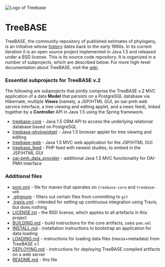 ![Logo of Treebase](https://treebase.org/treebase-web/images/TreeBASE.png)

TreeBASE
========

TreeBASE, the community repository of published estimates of phylogeny, is an initiative whose 
[history](https://treebase.org/treebase-web/about.html) dates back to the early 1990s. In its current iteration it is an open source 
project implemented in Java 1.5 and released under a BSD license. This is its source code repository. It is organized in a number of 
subprojects, which are described below. For more high-level documentation about TreeBASE, visit the 
[wiki](https://github.com/TreeBASE/treebase/wiki/Documentation).

### Essential subprojects for TreeBASE v.2

The following are subprojects that jointly comprise the TreeBASE v.2 MVC application of a data **Model** that persists on a PostgreSQL
database via Hibernate, multiple **Views** (namely, a JSP/HTML GUI, an oai-pmh web service interface, a tree viewing and editing
applet, and a news feed), linked together by a **Controller** API in Java 1.5 using the Spring framework.

- [treebase-core](treebase-core) - Java 1.5 ORM API to access the underlying relational database based on PostgreSQL
- [treebase-phylowidget](treebase-phylowidget) - Java 1.5 browser applet for tree viewing and editing
- [treebase-web](treebase-web) - Java 1.5 MVC web application for the JSP/HTML GUI
- [treebase_feed](treebase_feed) - PHP feed with newest studies, to embed in the JSP/HTML GUI
- [oai-pmh_data_provider](oai-pmh_data_provider) - additional Java 1.5 MVC functionality for OAI-PMH interface

### Additional files

- [pom.xml](pom.xml) - file for maven that operates on `treebase-core` and `treebase-web`
- [.gitignore](.gitignore) - filters out certain files from committing to `git`
- [.travis.yml](.travis.yml) - intended for setting up continuous integration using Travis, but does nothing
- [LICENSE.txt](LICENSE.txt) - the BSD license, which applies to all artefacts in this project
- [BUILDING.md](BUILDING.md) - build instructions for the core artifacts, uses `pom.xml`
- [INSTALL.md](INSTALL.md) - installation instructions to bootstrap an application for data loading
- [LOADING.md](LOADING.md) - instructions for loading data files (nexus+metadata) from TreeBASE v.1
- [DEPLOYING.md](DEPLOYING.md) - instructions for deploying TreeBASE compiled artifacts on a web server
- [README.md](README.md) - this file
